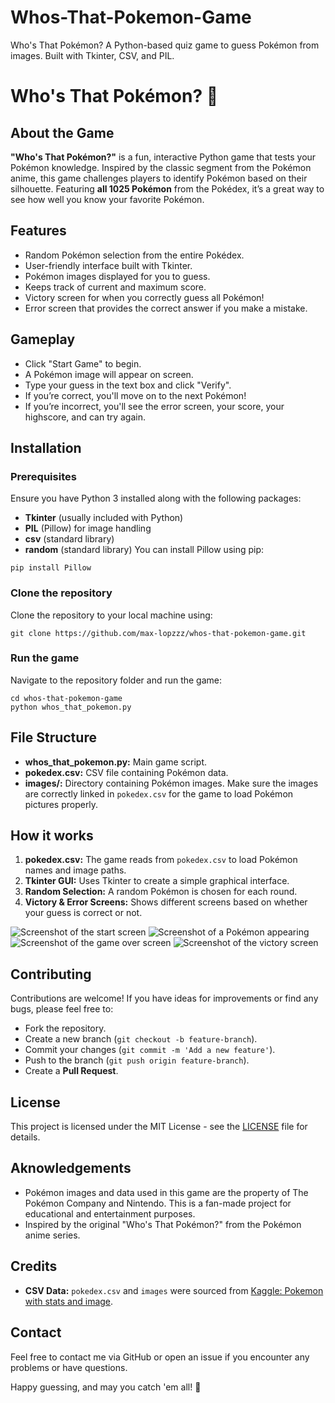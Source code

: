 # Whos-That-Pokemon-Game
 Who's That Pokémon? A Python-based quiz game to guess Pokémon from images. Built with Tkinter, CSV, and PIL.

# Who's That Pokémon? 🐾
## About the Game
**"Who's That Pokémon?"** is a fun, interactive Python game that tests your Pokémon knowledge. Inspired by the classic segment from the Pokémon anime, this game challenges players to identify Pokémon based on their silhouette. Featuring **all 1025 Pokémon** from the Pokédex, it’s a great way to see how well you know your favorite Pokémon.

## Features
- Random Pokémon selection from the entire Pokédex.
- User-friendly interface built with Tkinter.
- Pokémon images displayed for you to guess.
- Keeps track of current and maximum score.
- Victory screen for when you correctly guess all Pokémon!
- Error screen that provides the correct answer if you make a mistake.

## Gameplay
- Click "Start Game" to begin.
- A Pokémon image will appear on screen.
- Type your guess in the text box and click "Verify".
- If you’re correct, you'll move on to the next Pokémon!
- If you’re incorrect, you'll see the error screen, your score, your highscore, and can try again.

## Installation
### Prerequisites
Ensure you have Python 3 installed along with the following packages:
- **Tkinter** (usually included with Python)
- **PIL** (Pillow) for image handling
- **csv** (standard library)
- **random** (standard library)
You can install Pillow using pip:
```
pip install Pillow
```
### Clone the repository
Clone the repository to your local machine using:
```
git clone https://github.com/max-lopzzz/whos-that-pokemon-game.git
```
### Run the game
Navigate to the repository folder and run the game:
```
cd whos-that-pokemon-game
python whos_that_pokemon.py
```

## File Structure
- **whos_that_pokemon.py:** Main game script.
- **pokedex.csv:** CSV file containing Pokémon data.
- **images/:** Directory containing Pokémon images.
Make sure the images are correctly linked in `pokedex.csv` for the game to load Pokémon pictures properly.

## How it works
1. **pokedex.csv:** The game reads from `pokedex.csv` to load Pokémon names and image paths.
2. **Tkinter GUI:** Uses Tkinter to create a simple graphical interface.
3. **Random Selection:** A random Pokémon is chosen for each round.
4. **Victory & Error Screens:** Shows different screens based on whether your guess is correct or not.

![Screenshot of the start screen](images/start.png)
![Screenshot of a Pokémon appearing](images/pokemon.png)
![Screenshot of the game over screen](images/error.png)
![Screenshot of the victory screen](images/victory.png)

## Contributing
Contributions are welcome! If you have ideas for improvements or find any bugs, please feel free to:
- Fork the repository.
- Create a new branch (`git checkout -b feature-branch`).
- Commit your changes (`git commit -m 'Add a new feature'`).
- Push to the branch (`git push origin feature-branch`).
- Create a **Pull Request**.

## License
This project is licensed under the MIT License - see the [LICENSE](LICENSE) file for details.

## Aknowledgements
- Pokémon images and data used in this game are the property of The Pokémon Company and Nintendo. This is a fan-made project for educational and entertainment purposes.
- Inspired by the original "Who's That Pokémon?" from the Pokémon anime series.

## Credits
- **CSV Data:** `pokedex.csv` and `images` were sourced from [Kaggle: Pokemon with stats and image](https://www.kaggle.com/datasets/christofferms/pokemon-with-stats-and-image).

## Contact
Feel free to contact me via GitHub or open an issue if you encounter any problems or have questions.

Happy guessing, and may you catch 'em all! 🎉
